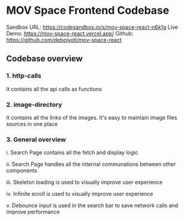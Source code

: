 # MOV Space Frontend Codebase

Sandbox URL: https://codesandbox.io/s/mov-space-react-n6k1g
Live Demo: https://mov-space-react.vercel.app/
Github: https://github.com/debojyoti/mov-space-react

## Codebase overview

### 1. http-calls

It contains all the api calls as functions

### 2. image-directory

It contains all the links of the images. It's easy to maintain image files sources in one place

### 3. General overview

i. Search Page contains all the fetch and display logic

ii. Search Page handles all the internal communations between other components

iii. Skeleton loading is used to visually improve user experience

iv. Infinite scroll is used to visually improve user experience

v. Debounce input is used in the search bar to save network calls and improve performance
